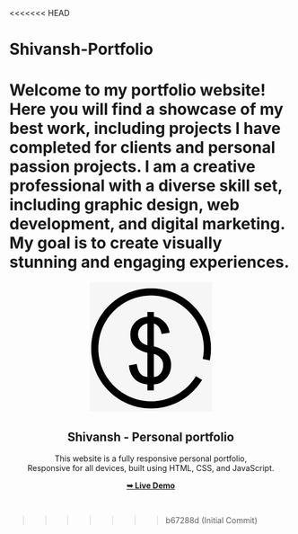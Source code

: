 <<<<<<< HEAD
# Shivansh-Portfolio
Welcome to my portfolio website! Here you will find a showcase of my best work, including projects I have completed for clients and personal passion projects.   I am a creative professional with a diverse skill set, including graphic design, web development, and digital marketing. My goal is to create visually stunning and engaging experiences.
=======
<div align="center">
  
  <img src=".\readme-images\project-logo.png" />

  <h2 align="center">Shivansh - Personal portfolio</h2>

  This website is a fully responsive personal portfolio, <br />Responsive for all devices, built using HTML, CSS, and JavaScript.

  <a href="https://shivansh7201.github.io/Shivansh-Portfolio/"><strong>➥ Live Demo</strong></a>

</div>

<br />


>>>>>>> b67288d (Initial Commit)

